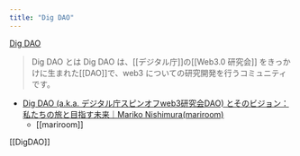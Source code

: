 ```yaml
---
title: "Dig DAO"
---
```


[Dig DAO](https://www.digdao.jp/)
> Dig DAO とは
> Dig DAO は、[[デジタル庁]]の[[Web3.0 研究会]] をきっかけに生まれた[[DAO]]で、web3 についての研究開発を行うコミュニティです。

- [Dig DAO (a.k.a. デジタル庁スピンオフweb3研究会DAO) とそのビジョン：私たちの旅と目指す未来｜Mariko Nishimura(mariroom)](https://note.com/mariroom/n/nd123a8a18611)
    - [[mariroom]]

[[DigDAO]]
